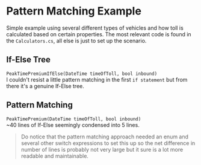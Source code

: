 # Pattern Matching Example

Simple example using several different types of vehicles and how toll is calculated based on certain properties. The most relevant code is found in the `Calculators.cs`, all else is just to set up the scenario.

## If-Else Tree

`PeakTimePremiumIfElse(DateTime timeOfToll, bool inbound)`  
I couldn't resist a little pattern matching in the first `if statement` but from there it's a genuine If-Else tree.

## Pattern Matching

`PeakTimePremium(DateTime timeOfToll, bool inbound)`  
~40 lines of If-Else seemingly condensed into 5 lines.

>Do notice that the pattern matching approach needed an enum and several other switch expressions to set this up so the net difference in number of lines is probably not very large but it sure is a lot more readable and maintainable.
